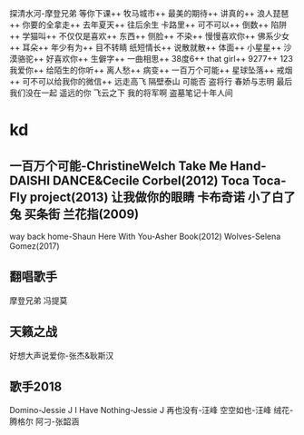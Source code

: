 探清水河-摩登兄弟
等你下课++
牧马城市++
最美的期待++
讲真的++
浪人琵琶++
你要的全拿走++
去年夏天++
往后余生
卡路里++
可不可以++
倒数++
陷阱++
学猫叫++
不仅仅是喜欢++
东西++
侧脸++
不染++
慢慢喜欢你++
佛系少女++
耳朵++
年少有为++
目不转睛
纸短情长++
说散就散++
体面++
小星星++
沙漠骆驼++
好喜欢你++
生僻字++
一曲相思++
38度6++
that girl++
9277++
123我爱你++
给陌生的你听++
离人愁++
病变++
一百万个可能++
星球坠落++
戒烟++
可不可以给我你的微信++
远走高飞
隔壁泰山
可能否
盗将行
春娇与志明
最后我们没在一起
遥远的你
飞云之下
我的将军啊
盗墓笔记十年人间
# kd
一百万个可能-ChristineWelch
Take Me Hand-DAISHI DANCE&Cecile Corbel(2012)
Toca Toca-Fly project(2013)
让我做你的眼睛
卡布奇诺
小了白了兔
买条街
兰花指(2009)
--
way back home-Shaun
Here With You-Asher Book(2012)
Wolves-Selena Gomez(2017)
## 翻唱歌手
摩登兄弟
冯提莫
## 天籁之战
好想大声说爱你-张杰&耿斯汉
## 歌手2018
Domino-Jessie J
I Have Nothing-Jessie J
再也没有-汪峰
空空如也-汪峰
绒花-腾格尔
阿刁-张韶涵